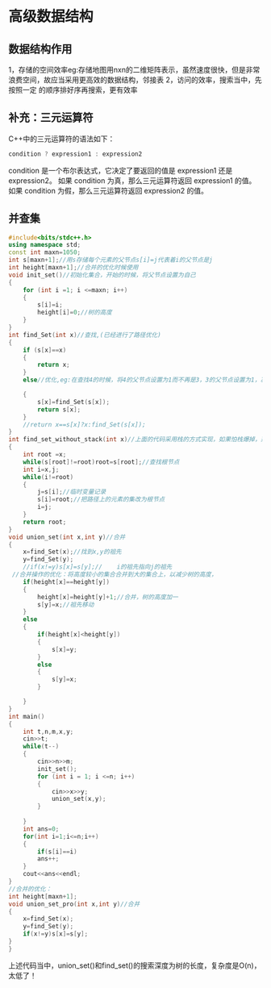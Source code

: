 # 高级数据结构

## 数据结构作用

1，存储的空间效率eg:存储地图用nxn的二维矩阵表示，虽然速度很快，但是非常浪费空间，故应当采用更高效的数据结构，邻接表
2，访问的效率，搜索当中，先按照一定 的顺序排好序再搜索，更有效率

## 补充：三元运算符

C++中的三元运算符的语法如下：

```c++
condition ? expression1 : expression2
```

condition 是一个布尔表达式，它决定了要返回的值是 expression1 还是 expression2。
如果 condition 为真，那么三元运算符返回 expression1 的值。
如果 condition 为假，那么三元运算符返回 expression2 的值。

## 并查集

```c++
#include<bits/stdc++.h>
using namespace std;
const int maxn=1050;
int s[maxn+1];//用s存储每个元素的父节点s[i]=j代表着i的父节点是j
int height[maxn+1];//合并的优化时候使用
void init_set()//初始化集合，开始的时候，将父节点设置为自己
{
    for (int i =1; i <=maxn; i++)
    {
        s[i]=i;
        height[i]=0;//树的高度
    }
}
int find_Set(int x)//查找,(已经进行了路径优化)
{
    if (s[x]==x)
    {
        return x;
    }
    else//优化,eg:在查找4的时候，将4的父节点设置为1而不再是3，3的父节点设置为1，减少查询次数（并查集必须写！！！）

    {
        s[x]=find_Set(s[x]);
        return s[x];
    }
    //return x==s[x]?x:find_Set(s[x]);
}
int find_set_without_stack(int x)//上面的代码采用栈的方式实现，如果怕栈爆掉，采用以下的方式：
{
    int root =x;
    while(s[root]!=root)root=s[root];//查找根节点
    int i=x,j;
    while(i!=root)
    {
        j=s[i];//临时变量记录
        s[i]=root;//把路径上的元素的集改为根节点
        i=j;
    }
    return root;
}
void union_set(int x,int y)//合并
{
    x=find_Set(x);//找到x,y的祖先
    y=find_Set(y);
    //if(x!=y)s[x]=s[y];//    i的祖先指向j的祖先
 //合并操作的优化：将高度较小的集合合并到大的集合上，以减少树的高度，
    if(height[x]==height[y])
    {
        height[x]=height[y]+1;//合并，树的高度加一
        s[y]=x;//祖先移动
    }
    else
    {
        if(height[x]<height[y])
        {
            s[x]=y;
        }
        else
        {
            s[y]=x;
        }

    }
}
int main()
{
    int t,n,m,x,y;
    cin>>t;
    while(t--)
    {
        cin>>n>>m;
        init_set();
        for (int i = 1; i <=n; i++)
        {
            cin>>x>>y;
            union_set(x,y);
        }
        
    }
    int ans=0;
    for(int i=1;i<=n;i++)
    {
        if(s[i]==i)
        ans++;
    }
    cout<<ans<<endl;
}
//合并的优化：
int height[maxn+1];
void union_set_pro(int x,int y)//合并
{
    x=find_Set(x);
    y=find_Set(y);
    if(x!=y)s[x]=s[y];
}
}
```

上述代码当中，union_set()和find_set()的搜索深度为树的长度，复杂度是O(n)，太低了！
